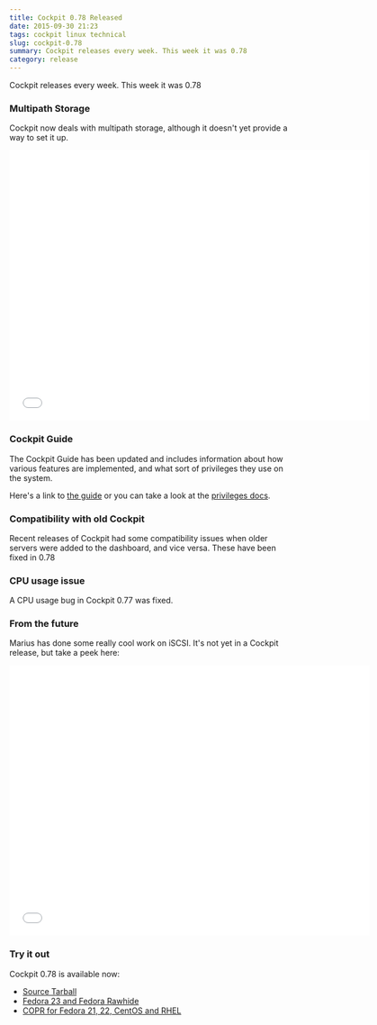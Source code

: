 ```yaml
---
title: Cockpit 0.78 Released
date: 2015-09-30 21:23
tags: cockpit linux technical
slug: cockpit-0.78
summary: Cockpit releases every week. This week it was 0.78
category: release
---
```


Cockpit releases every week. This week it was 0.78

<!--BREAK-->

### Multipath Storage

Cockpit now deals with multipath storage, although it doesn't yet provide a way to set it up.

<iframe width="640" height="480" src="//youtube.com/embed/QPDUNpG7Z2o?rel=0" frameborder="0" allowfullscreen></iframe>

### Cockpit Guide

The Cockpit Guide has been updated and includes information about how
various features are implemented, and what sort of privileges they use
on the system.

Here's a link to [the guide](https://cockpit-project.org/guide/latest/) or you can take a look at
the [privileges docs](https://cockpit-project.org/guide/latest/privileges.html).


### Compatibility with old Cockpit

Recent releases of Cockpit had some compatibility issues when older servers were added to the dashboard, and vice versa. These have been fixed in 0.78


### CPU usage issue

A CPU usage bug in Cockpit 0.77 was fixed.


### From the future

Marius has done some really cool work on iSCSI. It's not yet in a Cockpit release, but take a peek here:

<iframe width="640" height="480" src="//youtube.com/embed/N1Lw2OVLDoo?rel=0" frameborder="0" allowfullscreen></iframe>


### Try it out

Cockpit 0.78 is available now:

 * [Source Tarball](https://github.com/cockpit-project/cockpit/releases/tag/0.78)
 * [Fedora 23 and Fedora Rawhide](https://bodhi.fedoraproject.org/updates/FEDORA-2015-977ba13a92)
 * [COPR for Fedora 21, 22, CentOS and RHEL](https://copr.fedoraproject.org/coprs/sgallagh/cockpit-preview/)

